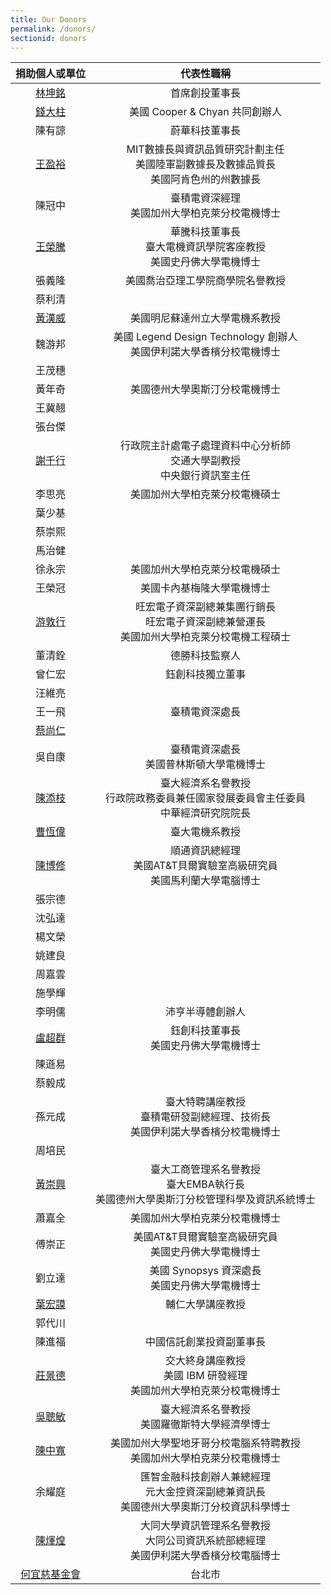 ```yaml
---
title: Our Donors
permalink: /donors/
sectionid: donors
---
```


| 捐助個人或單位 | 代表性職稱 |
|:-----:|:-----:|
| [林坤銘](/classmates/林坤銘) | 首席創投董事長 |
| [錢大柱](/classmates/錢大柱) | 美國 Cooper & Chyan 共同創辦人 |
| 陳有諒 | 蔚華科技董事長 |
| [王盈裕](/classmates/王盈裕/) | MIT數據長與資訊品質研究計劃主任<br>美國陸軍副數據長及數據品質長<br>美國阿肯色州的州數據長 |
| 陳冠中 | 臺積電資深經理<br>美國加州大學柏克萊分校電機博士 |
| [王榮騰](/classmates/王榮騰/) | 華騰科技董事長<br>臺大電機資訊學院客座教授<br>美國史丹佛大學電機博士 |
| 張義隆 | 美國喬治亞理工學院商學院名譽教授 |
| 蔡利清 | |
| [黃漢威](/classmates/黃漢威) | 美國明尼蘇達州立大學電機系教授 |
| 魏游邦 | 美國 Legend Design Technology 創辦人<br>美國伊利諾大學香檳分校電機博士 |
| 王茂穗 | |
| 黃年奇 | 美國德州大學奧斯汀分校電機博士 |
| 王冀翹 | |
| 張台傑 | |
| [謝千行](/classmates/謝千行) | 行政院主計處電子處理資料中心分析師<br>交通大學副教授<br>中央銀行資訊室主任 |
| 李思亮 | 美國加州大學柏克萊分校電機碩士 |
| 葉少基 | |
| 蔡崇熙 | |
| 馬治健 | |
| 徐永宗 | 美國加州大學柏克萊分校電機碩士 |
| 王榮冠 | 美國卡內基梅隆大學電機博士 |
| [游敦行](/classmates/游敦行/) | 旺宏電子資深副總兼集團行銷長<br>旺宏電子資深副總兼營運長<br>美國加州大學柏克萊分校電機工程碩士 |
| 董清銓 | 德勝科技監察人 |
| 曾仁宏 | 鈺創科技獨立董事 |
| 汪維亮 | |
| 王一飛 | 臺積電資深處長 |
| [蔡尚仁](/classmates/蔡尚仁) | |
| 吳自康 | 臺積電資深處長<br>美國普林斯頓大學電機博士 |
| [陳添枝](/classmates/陳添枝/) | 臺大經濟系名譽教授<br>行政院政務委員兼任國家發展委員會主任委員<br>中華經濟研究院院長 |
| [曹恆偉](/classmates/曹恆偉) | 臺大電機系教授 |
| [陳博修](/classmates/陳博修) | 順通資訊總經理<br>美國AT&T貝爾實驗室高級研究員<br>美國馬利蘭大學電腦博士 |
| 張宗德 | |
| 沈弘達 | |
| 楊文榮 | |
| 姚建良 | |
| 周嘉雲 | |
| 施學輝 | |
| 李明儒 | 沛亨半導體創辦人 |
| [盧超群](/classmates/盧超群/) | 鈺創科技董事長<br>美國史丹佛大學電機博士 |
| 陳遜易 | |
| 蔡毅成 | |
| 孫元成 | 臺大特聘講座教授<br>臺積電研發副總經理、技術長<br>美國伊利諾大學香檳分校電機博士 |
| 周培民 | |
| [黃崇興](/classmates/黃崇興) | 臺大工商管理系名譽教授<br>臺大EMBA執行長<br>美國德州大學奧斯汀分校管理科學及資訊系統博士 |
| 蕭嘉全 | 美國加州大學柏克萊分校電機博士 |
| 傅崇正 | 美國AT&T貝爾實驗室高級研究員<br>美國史丹佛大學電機博士 |
| 劉立達 | 美國 Synopsys 資深處長<br>美國史丹佛大學電機博士 |
| [葉宏謨](/classmates/葉宏謨) | 輔仁大學講座教授 |
| 郭代川 | |
| 陳進福 | 中國信託創業投資副董事長 |
| [莊景德](/classmates/莊景德/) | 交大終身講座教授<br>美國 IBM 研發經理<br>美國加州大學柏克萊分校電機博士 |
| [吳聰敏](/classmates/吳聰敏) | 臺大經濟系名譽教授<br>美國羅徹斯特大學經濟學博士 |
| [陳中寬](/classmates/陳中寬/) | 美國加州大學聖地牙哥分校電腦系特聘教授<br>美國加州大學柏克萊分校電機博士 |
| 余耀庭 | 匯智金融科技創辦人兼總經理<br>元大金控資深副總兼資訊長<br>美國德州大學奧斯汀分校資訊科學博士 | 
| [陳煇煌](/classmates/陳煇煌) | 大同大學資訊管理系名譽教授<br>大同公司資訊系統部總經理<br>美國伊利諾大學香檳分校電腦博士 |
| [何宜慈基金會](https://irvingthofoundation.github.io/) | 台北市 |
